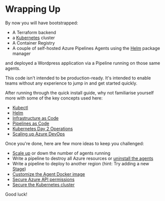 # Wrapping Up

By now you will have bootstrapped:
- A Terraform backend
- a [Kubernetes](http://kubernetes.io) cluster
- A Container Registry
- A couple of self-hosted Azure Pipelines Agents using the [Helm](https://helm.sh) package manager

and deployed a Wordpress application via a Pipeline running on those same agents.

This code isn't intended to be production-ready. It's intended to enable teams without any experience to jump in and get started quickly.

After running through the quick install guide, why not familiarise yourself more with some of the key concepts used here:
 - [Kubectl](https://kubernetes.io/docs/reference/generated/kubectl/kubectl-commands)
 - [Helm](https://helm.sh/blog/helm-3-released/)
 - [Infrastructure as Code](https://www.terraform.io/)
 - [Pipelines as Code](https://docs.microsoft.com/en-us/azure/devops/pipelines/?view=azure-devops)
 - [Kubernetes Day 2 Operations](https://www.rackspace.com/blog/kubernetes-as-a-service-value-day-2-operations)
 - [Scaling up Azure DevOps](https://docs.microsoft.com/en-us/azure/devops/pipelines/licensing/concurrent-jobs?view=azure-devops#self-hosted-cicd)

Once you're done, here are few more ideas to keep you challenged:
- [Scale up](./10_scale_up.md) or down the number of agents running
- Write a pipeline to destroy all Azure resources or [uninstall the agents](./11_uninstall.md)
- Write a pipeline to deploy to another region (hint: Try adding a new [Stage](https://docs.microsoft.com/en-us/azure/devops/pipelines/process/stages?view=azure-devops&tabs=yaml))
- [Customize the Agent Docker image](https://github.com/microsoft/azure-pipelines-image-generation)
- [Secure Azure API permissions](./01_prereqs.md)
- [Secure the Kubernetes cluster](https://kubernetes.io/docs/tasks/administer-cluster/securing-a-cluster/)

Good luck!